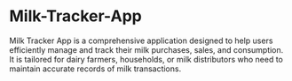 # Milk-Tracker-App
Milk Tracker App is a comprehensive application designed to help users efficiently manage and track their milk purchases, sales, and consumption. It is tailored for dairy farmers, households, or milk distributors who need to maintain accurate records of milk transactions.
